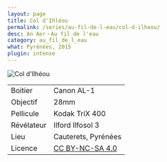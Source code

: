 ```yaml
---
layout: page
title: Col d'Ihléou
permalink: /series/au-fil-de-l-eau/col-d-ilheou/
desc: An Aer・Au fil de l'eau
category: au_fil_de_l_eau
what: Pyrénées, 2015
plugin: intense
---
```


<p>
  <img src="{{ site.file }}/series/au-fil-de-l-eau/5-large.jpg" alt="Col d'Ilhéou" />
</p>

|             |                                                                      |
|-------------|----------------------------------------------------------------------|
| Boitier     | Canon AL-1                                                           |
| Objectif    | 28mm                                                                 |
| Pellicule   | Kodak TriX 400                                                       |
| Révélateur  | Ilford Ilfosol 3                                                     |
| Lieu 	      |	Cauterets, Pyrénées                                                  |
| Licence     | [CC BY-NC-SA 4.0](http://creativecommons.org/licenses/by-nc-sa/4.0/) |
